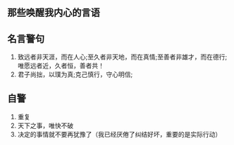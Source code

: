 #

## 那些唤醒我内心的言语

## 名言警句

1. 致远者非天涯，而在人心;至久者非天地，而在真情;至善者非雄才，而在德行;唯愿远者近，久者恒，善者共！
2. 君子尚拙，以璞为真;克己慎行，守心明信;

## 自警

1. 重复
2. 天下之事，唯快不破
3. 决定的事情就不要再犹豫了（我已经厌倦了纠结好坏，重要的是实际行动）
